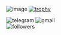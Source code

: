 ![image](https://user-images.githubusercontent.com/87475197/167685495-b68a97da-c918-4b41-9ef4-53c2d982f361.png)
[![trophy](https://github-profile-trophy.vercel.app/?username=armdevrus)](https://github.com/armdevrus/github-profile-trophy)
<div>
<img src="https://img.shields.io/badge/Telegram-2CA5E0?style=for-the-badge&logo=telegram&logoColor=white" alt="telegram"><a href="https://t.me/ArmanAisenov" target="_blank"></a></img>
<img src="https://img.shields.io/badge/Gmail-D14836?style=for-the-badge&logo=gmail&logoColor=white" alt="gmail"><a href="https://mail.google.com/mail/u/1/#inbox?compose=CllgCKCGDMChQDnFSjXRbxQGjSGLQdVQwspmqvZzjhKmTKczspDxsMctpRXqhrXkgMHzpWZSmQV" target="_blank"></a></img>
</div>
<img src="https://img.shields.io/github/followers/armdevrus?style=social" alt="followers"/>





<!--
**armdevrus/armdevrus** is a ✨ _special_ ✨ repository because its `README.md` (this file) appears on your GitHub profile.

Here are some ideas to get you started:

- 🔭 I’m currently working on ...
- 🌱 I’m currently learning ...
- 👯 I’m looking to collaborate on ...
- 🤔 I’m looking for help with ...
- 💬 Ask me about ...
- 📫 How to reach me: ...
- 😄 Pronouns: ...
- ⚡ Fun fact: ...
-->
